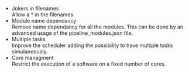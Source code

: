   
* Jokers in filenames  
Allow a * in the filenames  
* Module name dependancy  
Remove name dependancy for all the modules. This can be done by an advanced usage of the pipeline_modules.json file.  
* Multiple tasks  
Improve the scheduler adding the possibility to have multiple tasks simulaneously.  
* Core managment  
Restrict the execution of a software on a fixed number of cores.  